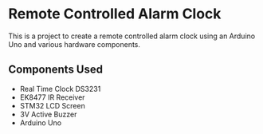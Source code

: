 # Remote Controlled Alarm Clock

This is a project to create a remote controlled alarm clock using an Arduino Uno and various hardware components.

## Components Used

- Real Time Clock DS3231
- EK8477 IR Receiver
- STM32 LCD Screen
- 3V Active Buzzer
- Arduino Uno
